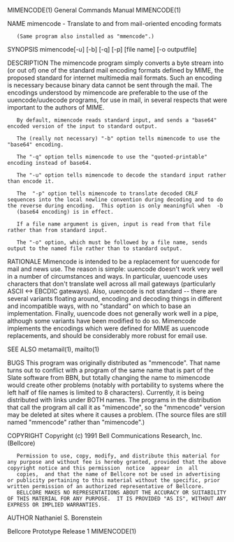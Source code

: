 MIMENCODE(1)                                                                               General Commands Manual                                                                               MIMENCODE(1)



NAME
       mimencode - Translate to and from mail-oriented encoding formats

       (Same program also installed as "mmencode".)

SYNOPSIS
       mimencode[-u] [-b] [-q] [-p] [file name] [-o outputfile]

DESCRIPTION
       The  mimencode  program simply converts a byte stream into (or out of) one of the standard mail encoding formats defined by MIME, the proposed standard for internet multimedia mail formats.  Such an
       encoding is necessary because binary data cannot be sent through the mail.  The encodings understood by mimencode are preferable to the use of the uuencode/uudecode programs, for  use  in  mail,  in
       several respects that were important to the authors of MIME.

       By default, mimencode reads standard input, and sends a "base64" encoded version of the input to standard output.

       The (really not necessary) "-b" option tells mimencode to use the "base64" encoding.

       The "-q" option tells mimencode to use the "quoted-printable" encoding instead of base64.

       The "-u" option tells mimencode to decode the standard input rather than encode it.

       The  "-p" option tells mimencode to translate decoded CRLF sequences into the local newline convention during decoding and to do the reverse during encoding.  This option is only meaningful when  -b
       (base64 encoding) is in effect.

       If a file name argument is given, input is read from that file rather than from standard input.

       The "-o" option, which must be followed by a file name, sends output to the named file rather than to standard output.

RATIONALE
       Mimencode is intended to be a replacement for uuencode for mail and news use.  The reason is simple:  uuencode doesn't work very well in a number of circumstances and ways.  In particular,  uuencode
       uses  characters  that don't translate well across all mail gateways (particularly ASCII <-> EBCDIC gateways).  Also, uuencode is not standard -- there are several variants floating around, encoding
       and decoding things in different and incompatible ways, with no "standard" on which to base an implementation.  Finally, uuencode does not generally work well in a pipe, although some variants  have
       been modified to do so.  Mimencode implements the encodings which were defined for MIME as uuencode replacements, and should be considerably more robust for email use.

SEE ALSO
       metamail(1), mailto(1)

BUGS
       This  program was originally distributed as "mmencode".  That name turns out to conflict with a program of the same name that is part of the Slate software from BBN, but totally changing the name to
       mimencode would create other problems (notably with portability to systems where the left half of file names is limited to 8 characters).  Currently, it is being distributed with  links  under  BOTH
       names.   The  programs in the distribution that call the program all call it as "mimencode", so the "mmencode" version may be deleted at sites where it causes a problem.  (The source files are still
       named "mmencode" rather than "mimencode".)

COPYRIGHT
       Copyright (c) 1991 Bell Communications Research, Inc. (Bellcore)

       Permission to use, copy, modify, and distribute this material for any purpose and without fee is hereby granted, provided that the above copyright notice and this permission  notice  appear  in  all
       copies,  and that the name of Bellcore not be used in advertising or publicity pertaining to this material without the specific, prior written permission of an authorized representative of Bellcore.
       BELLCORE MAKES NO REPRESENTATIONS ABOUT THE ACCURACY OR SUITABILITY OF THIS MATERIAL FOR ANY PURPOSE.  IT IS PROVIDED "AS IS", WITHOUT ANY EXPRESS OR IMPLIED WARRANTIES.

AUTHOR
       Nathaniel S. Borenstein



Bellcore Prototype                                                                                Release 1                                                                                      MIMENCODE(1)
